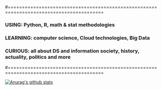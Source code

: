 #========================================================================================
###     USING:  Python, R, math & stat methodologies
###  LEARNING:  computer science, Cloud technologies, Big Data
###   CURIOUS:  all about DS and information society, history, actuality, politics and more
#========================================================================================


[![Anurag's github stats](https://github-readme-stats.vercel.app/api?username=giuliaciardi&hide=prs,contribs&show_icons=true)](https://github.com/anuraghazra/github-readme-stats)

